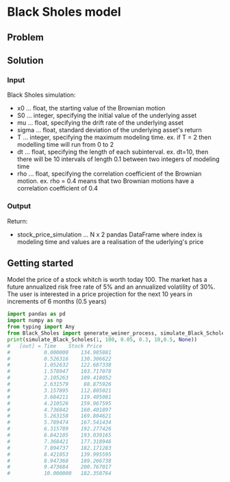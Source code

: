 # Black Sholes model

## Problem


## Solution


### Input
Black Sholes simulation:
 - x0    ... float, the starting value of the Brownian motion
 - S0    ... integer, specifying the initial value of the underlying asset
 - mu    ... float, specifying the drift rate of the underlying asset 
 - sigma ... float, standard deviation of the underlying asset's return
 - T     ... integer, specifying the maximum modeling time. ex. if T = 2 then modelling time will run from 0 to 2
 - dt    ... float, specifying the length of each subinterval. ex. dt=10, then there will be 10 intervals of length 0.1 between two integers of modeling time 
  - rho  ... float, specifying the correlation coefficient of the Brownian motion. ex. rho = 0.4 means that two Brownian motions have a correlation coefficient of 0.4 

### Output
Return:
 - stock_price_simulation ... N x 2 pandas DataFrame where index is modeling time and values are a realisation of the uderlying's price


## Getting started
Model the price of a stock whitch is worth today 100. The market has a future annualized risk free rate of 5% and an annualized volatility of 30%. The user is interested in a price projection for the next 10 years in increments of 6 months (0.5 years)

``` python
import pandas as pd
import numpy as np
from typing import Any
from Black_Sholes import generate_weiner_process, simulate_Black_Scholes
print(simulate_Black_Scholes(1, 100, 0.05, 0.3, 10,0.5, None))
#   [out] = Time    Stock Price                
#           0.000000    134.985881
#           0.526316    130.306622
#           1.052632    122.687338
#           1.578947    103.717078
#           2.105263    109.418052
#           2.631579     88.875926
#           3.157895    112.805021
#           3.684211    119.405081
#           4.210526    159.967595
#           4.736842    160.401897
#           5.263158    169.804621
#           5.789474    167.541434
#           6.315789    192.277426
#           6.842105    193.039165
#           7.368421    177.318946
#           7.894737    182.171283
#           8.421053    139.995595
#           8.947368    189.266738
#           9.473684    200.767017
#           10.000000   182.350764
```















